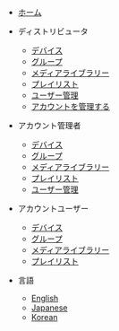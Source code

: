 - [ホーム](/jp/)

- ディストリビュータ
  - [デバイス](/jp/distributor_jp/devices_dist_jp.md)
  - [グループ](/jp/distributor_jp/groups_dist_jp.md)
  - [メディアライブラリー](/jp/distributor_jp/media_library_dist_jp.md)
  - [プレイリスト](/jp/distributor_jp/playlists_dist_jp.md)
  - [ユーザー管理](/jp/distributor_jp/manage_users_jp.md)
  - [アカウントを管理する](/jp/distributor_jp/manage_accounts_dist_jp.md)

- アカウント管理者

  - [デバイス](/jp/account_admin_jp/devices_admin_jp.md)
  - [グループ](/jp/account_admin_jp/groups_admin_jp.md)
  - [メディアライブラリー](/jp/account_admin_jp/media_library_admin_jp.md)
  - [プレイリスト](/jp/account_admin_jp/playlists_admin_jp.md)
  - [ユーザー管理](/jp/account_admin_jp/manage_users_admin_jp.md)

- アカウントユーザー

  - [デバイス](/jp/account_user_jp/devices_user_jp.md)
  - [グループ](/jp/account_user_jp/groups_user_jp.md)
  - [メディアライブラリー](/jp/account_user_jp/media_library_user_jp.md)
  - [プレイリスト](/jp/account_user_jp/playlists_user_jp.md)

- 言語
  - [English](/)
  - [Japanese](/jp/)
  - [Korean](/kr/)
